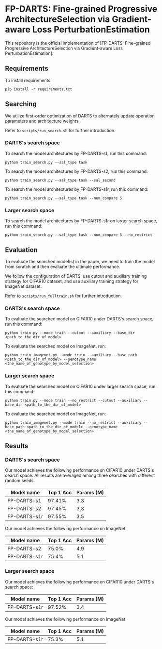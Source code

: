# FP-DARTS: Fine-grained Progressive ArchitectureSelection via Gradient-aware Loss PerturbationEstimation 

This repository is the official implementation of [FP-DARTS: Fine-grained Progressive ArchitectureSelection via Gradient-aware Loss PerturbationEstimation]. 

## Requirements

To install requirements:

```setup
pip install -r requirements.txt
```

## Searching
We utilize first-order optimization of DARTS to alternately update operation parameters and architecture weights.

Refer to ```scripts/run_search.sh``` for further introduction.

### DARTS's search space
To search the model architectures by FP-DARTS-s1, run this command:
```search by s1
python train_search.py --sal_type task
```

To search the model architectures by FP-DARTS-s2, run this command:
```search by s2
python train_search.py --sal_type task --sal_second
```

To search the model architectures by FP-DARTS-s1r, run this command:
```search by s1r
python train_search.py --sal_type task --num_compare 5
```

### Larger search space
To search the model architectures by FP-DARTS-s1r on larger search space, run this command:
```search by s1r w/o constraints
python train_search.py --sal_type task --num_compare 5 --no_restrict
```



## Evaluation
To evaluate the searched model(s) in the paper, we need to train the model from scratch and then evaluate the ultimate performance. 

We follow the configuration of DARTS: use cutout and auxiliary training strategy for CIFAR10 dataset, and use auxiliary training strategy for ImageNet dataset. 

Refer to ```scripts/run_fulltrain.sh``` for further introduction.

### DARTS's search space
To evaluate the searched model on CIFAR10 under DARTS's search space, run this command:
```eval_cifar
python train.py --mode train --cutout --auxiliary --base_dir <path_to_the_dir_of_model>
```

To evaluate the searched model on ImageNet, run:
```eval_imagenet
python train_imagenet.py --mode train --auxiliary --base_path <path_to_the_dir_of_model> --genotype_name <the_name_of_genotype_by_model_selection>
```

### Larger search space
To evaluate the searched model on CIFAR10 under larger search space, run this command:
```eval_cifar
python train.py --mode train --no_restrict --cutout --auxiliary --base_dir <path_to_the_dir_of_model>
```

To evaluate the searched model on ImageNet, run:
```eval_imagenet
python train_imagenet.py --mode train --no_restrict --auxiliary --base_path <path_to_the_dir_of_model> --genotype_name <the_name_of_genotype_by_model_selection>
```



## Results
### DARTS's search space
Our model achieves the following performance on CIFAR10 under DARTS's search space. All results are averaged among three searches with different random seeds.

| Model name         | Top 1 Acc | Params (M) |
| ------------------ |---------- |----------- |
| FP-DARTS-s1   |   97.41%  |    3.3     |
| FP-DARTS-s2   |   97.45%  |    3.3     |
| FP-DARTS-s1r   |   97.55%  |    3.5     |

Our model achieves the following performance on ImageNet:

| Model name         | Top 1 Acc | Params (M) |
| ------------------ |---------- |----------- |
| FP-DARTS-s2        |   75.0%   |     4.9    |
| FP-DARTS-s1r       |   75.4%   |     5.1    |

### Larger search space
Our model achieves the following performance on CIFAR10 under DARTS's search space:

| Model name         | Top 1 Acc | Params (M) |
| ------------------ |---------- |----------- |
| FP-DARTS-s1r   |   97.52%  |    3.4     |

Our model achieves the following performance on ImageNet:

| Model name         | Top 1 Acc | Params (M) |
| ------------------ |---------- |----------- |
| FP-DARTS-s1r      |   75.3%   |     5.1    |



